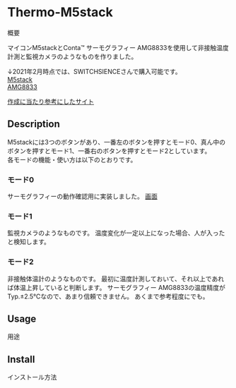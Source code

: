 # Thermo-M5stack
概要

マイコンM5stackとConta™ サーモグラフィー AMG8833を使用して非接触温度計測と監視カメラのようなものを作りました。

↓2021年2月時点では、SWITCHSIENCEさんで購入可能です。  
[M5stack](https://www.switch-science.com/catalog/3647/)  
[AMG8833](https://www.switch-science.com/catalog/3395/)

[作成に当たり参考にしたサイト](https://ambidata.io/samples/m5stack/thermalcamera/)


## Description
M5stackには3つのボタンがあり、一番左のボタンを押すとモード0、真ん中のボタンを押すとモード1、一番右のボタンを押すとモード2としています。  
各モードの機能・使い方は以下のとおりです。

### モード0
サーモグラフィーの動作確認用に実装しました。
[画面](https://user-images.githubusercontent.com/78978860/107856827-464f6b80-6e6e-11eb-9fbb-7d27006dd593.JPG)

### モード1
監視カメラのようなものです。
温度変化が一定以上になった場合、人が入ったと検知します。

### モード2
非接触体温計のようなものです。
最初に温度計測しておいて、それ以上であれば体温上昇していると判断します。
サーモグラフィー AMG8833の温度精度がTyp.±2.5℃なので、あまり信頼できません。
あくまで参考程度にでも。


## Usage
用途



## Install
インストール方法
